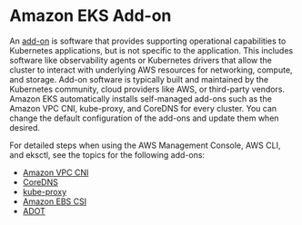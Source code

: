 # Amazon EKS Add-on

An [add-on](https://docs.aws.amazon.com/eks/latest/userguide/eks-add-ons.html) is software that provides supporting operational capabilities to Kubernetes applications, but is not specific to the application. This includes software like observability agents or Kubernetes drivers that allow the cluster to interact with underlying AWS resources for networking, compute, and storage. Add-on software is typically built and maintained by the Kubernetes community, cloud providers like AWS, or third-party vendors. Amazon EKS automatically installs self-managed add-ons such as the Amazon VPC CNI, kube-proxy, and CoreDNS for every cluster. You can change the default configuration of the add-ons and update them when desired.

For detailed steps when using the AWS Management Console, AWS CLI, and eksctl, see the topics for the following add-ons:
- [Amazon VPC CNI](https://docs.aws.amazon.com/eks/latest/userguide/managing-vpc-cni.html)
- [CoreDNS](https://docs.aws.amazon.com/eks/latest/userguide/managing-coredns.html)
- [kube-proxy](https://docs.aws.amazon.com/eks/latest/userguide/managing-kube-proxy.html)
- [Amazon EBS CSI](https://docs.aws.amazon.com/eks/latest/userguide/managing-ebs-csi.html)
- [ADOT](https://docs.aws.amazon.com/eks/latest/userguide/opentelemetry.html)
